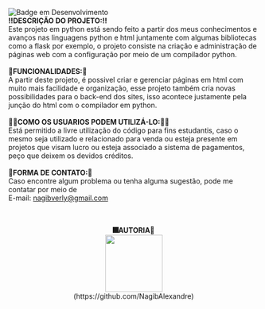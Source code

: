 ![Badge em Desenvolvimento](http://img.shields.io/static/v1?label=STATUS&message=EM%20DESENVOLVIMENTO&color=GREEN&style=for-the-badge)
<br><b>‼DESCRIÇÃO DO PROJETO:‼</b><br>
Este projeto em python está sendo feito a partir dos meus conhecimentos e avanços nas linguagens python e html juntamente com algumas bibliotecas como a flask por exemplo, o projeto consiste na criação e administração de páginas web com a configuração por meio de um compilador python.
<br><br><b>🚧FUNCIONALIDADES:🚧</b><br>
A partir deste projeto, é possivel criar e gerenciar páginas em html com muito mais facilidade e organização, esse projeto também cria novas possibilidades para o back-end dos sites, isso acontece justamente pela junção do html com o compilador em python.
<br><br><b>🙎‍♂️COMO OS USUARIOS PODEM UTILIZÁ-LO:🙎‍♀️</b><br>
Está permitido a livre utilização do código para fins estudantis, caso o mesmo seja utilizado e relacionado para venda ou esteja presente em projetos que visam lucro ou esteja associado a sistema de pagamentos, peço que deixem os devidos créditos.
<br><br><b>📩FORMA DE CONTATO:📧</b><br>
Caso encontre algum problema ou tenha alguma sugestão, pode me contatar por meio de
<br>E-mail: nagibverly@gmail.com<br>
<p align="center">
<br><br><b>🎆AUTORIA🎇</b><br>
<img src="https://avatars.githubusercontent.com/u/80482671?v=4" width=115><br>(https://github.com/NagibAlexandre)
</p>


